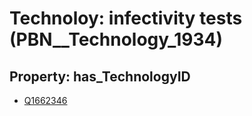 # Technoloy: __infectivity tests__ (PBN__Technology_1934)

## Property: has_TechnologyID

* [Q1662346](Q1662346)

